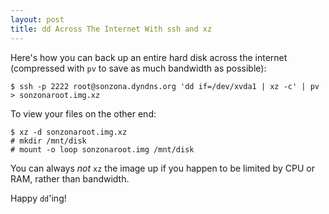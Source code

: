 ```yaml
---
layout: post
title: dd Across The Internet With ssh and xz
---
```


Here's how you can back up an entire hard disk across the internet
(compressed with `pv` to save as much bandwidth as possible):

    $ ssh -p 2222 root@sonzona.dyndns.org 'dd if=/dev/xvda1 | xz -c' | pv > sonzonaroot.img.xz

To view your files on the other end:

    $ xz -d sonzonaroot.img.xz
    # mkdir /mnt/disk
    # mount -o loop sonzonaroot.img /mnt/disk

You can always *not* `xz` the image up if you happen to be limited by
CPU or RAM, rather than bandwidth.

Happy `dd`'ing!
